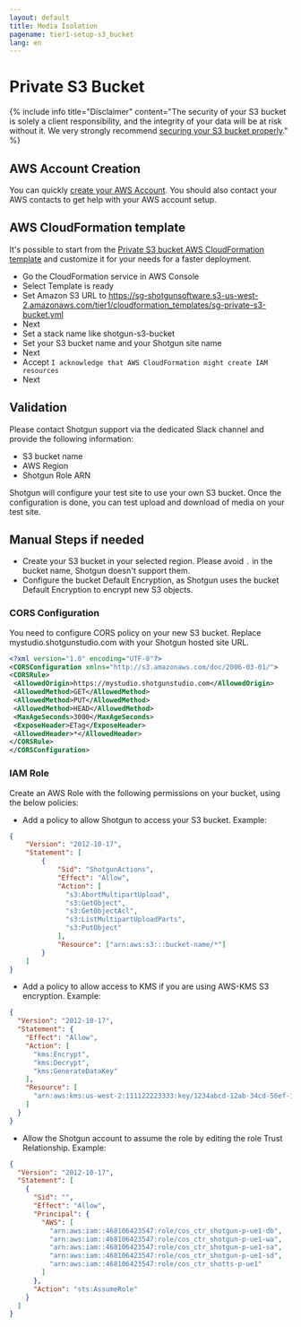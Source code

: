 ```yaml
---
layout: default
title: Media Isolation
pagename: tier1-setup-s3_bucket
lang: en
---
```


# Private S3 Bucket

{% include info title="Disclaimer" content="The security of your S3 bucket is solely a client responsibility, and the integrity of your data will be at risk without it. We very strongly recommend [securing your S3 bucket properly](https://aws.amazon.com/premiumsupport/knowledge-center/secure-s3-resources/)." %}

## AWS Account Creation

You can quickly [create your AWS Account](https://aws.amazon.com/premiumsupport/knowledge-center/create-and-activate-aws-account/).
You should also contact your AWS contacts to get help with your AWS account setup.

## AWS CloudFormation template

It's possible to start from the [Private S3 bucket AWS CloudFormation template](https://sg-shotgunsoftware.s3-us-west-2.amazonaws.com/tier1/cloudformation_templates/sg-private-s3-bucket.yml) and customize it for your needs for a faster deployment.

  * Go the CloudFormation service in AWS Console
  * Select Template is ready
  * Set Amazon S3 URL to https://sg-shotgunsoftware.s3-us-west-2.amazonaws.com/tier1/cloudformation_templates/sg-private-s3-bucket.yml
  * Next
  * Set a stack name like shotgun-s3-bucket
  * Set your S3 bucket name and your Shotgun site name
  * Next
  * Accept `I acknowledge that AWS CloudFormation might create IAM resources`
  * Next

## Validation

Please contact Shotgun support via the dedicated Slack channel and provide the following information:
  * S3 bucket name
  * AWS Region
  * Shotgun Role ARN

Shotgun will configure your test site to use your own S3 bucket. 
Once the configuration is done, you can test upload and download of media on your test site.

## Manual Steps if needed

* Create your S3 bucket in your selected region. Please avoid `.` in the bucket name, Shotgun doesn't support them.
* Configure the bucket Default Encryption, as Shotgun uses the bucket Default Encryption to encrypt new S3 objects.

### CORS Configuration

You need to configure CORS policy on your new S3 bucket. Replace mystudio.shotgunstudio.com with your Shotgun hosted site URL.

```xml
<?xml version="1.0" encoding="UTF-8"?>
<CORSConfiguration xmlns="http://s3.amazonaws.com/doc/2006-03-01/">
<CORSRule>
 <AllowedOrigin>https://mystudio.shotgunstudio.com</AllowedOrigin>
 <AllowedMethod>GET</AllowedMethod>
 <AllowedMethod>PUT</AllowedMethod>
 <AllowedMethod>HEAD</AllowedMethod>
 <MaxAgeSeconds>3000</MaxAgeSeconds>
 <ExposeHeader>ETag</ExposeHeader>
 <AllowedHeader>*</AllowedHeader>
</CORSRule>
</CORSConfiguration>
```

### IAM Role

Create an AWS Role with the following permissions on your bucket, using the below policies:

* Add a policy to allow Shotgun to access your S3 bucket. Example:

```json
{
    "Version": "2012-10-17",
    "Statement": [
        {
            "Sid": "ShotgunActions",
            "Effect": "Allow",
            "Action": [
              "s3:AbortMultipartUpload",
              "s3:GetObject",
              "s3:GetObjectAcl",
              "s3:ListMultipartUploadParts",
              "s3:PutObject"
            ],
            "Resource": ["arn:aws:s3:::bucket-name/*"]
        }
    ]
}
```

* Add a policy to allow access to KMS if you are using AWS-KMS S3 encryption. Example:

```json
{
  "Version": "2012-10-17",
  "Statement": {
    "Effect": "Allow",
    "Action": [
      "kms:Encrypt",
      "kms:Decrypt",
      "kms:GenerateDataKey"
    ],
    "Resource": [
      "arn:aws:kms:us-west-2:111122223333:key/1234abcd-12ab-34cd-56ef-1234567890ab"
    ]
  }
}
```

* Allow the Shotgun account to assume the role by editing the role Trust Relationship. Example:

```json
{
  "Version": "2012-10-17",
  "Statement": [
    {
      "Sid": "",
      "Effect": "Allow",
      "Principal": {
        "AWS": [
          "arn:aws:iam::468106423547:role/cos_ctr_shotgun-p-ue1-db",
          "arn:aws:iam::468106423547:role/cos_ctr_shotgun-p-ue1-wa",
          "arn:aws:iam::468106423547:role/cos_ctr_shotgun-p-ue1-sa",
          "arn:aws:iam::468106423547:role/cos_ctr_shotgun-p-ue1-sd",
          "arn:aws:iam::468106423547:role/cos_ctr_shotts-p-ue1"
        ]
      },
      "Action": "sts:AssumeRole"
    }
  ]
}
```


